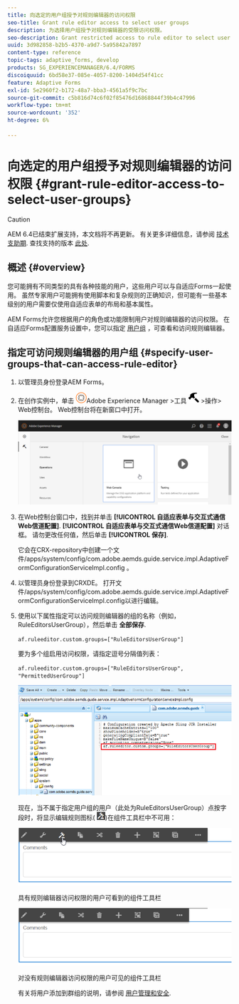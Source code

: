 ```yaml
---
title: 向选定的用户组授予对规则编辑器的访问权限
seo-title: Grant rule editor access to select user groups
description: 为选择用户组授予对规则编辑器的受限访问权限。
seo-description: Grant restricted access to rule editor to select user groups.
uuid: 3d982858-b2b5-4370-a9d7-5a95842a7897
content-type: reference
topic-tags: adaptive_forms, develop
products: SG_EXPERIENCEMANAGER/6.4/FORMS
discoiquuid: 6bd58e37-085e-4057-8200-1404d54f41cc
feature: Adaptive Forms
exl-id: 5e2960f2-b172-48a7-bba3-4561a5f9c7bc
source-git-commit: c5b816d74c6f02f85476d16868844f39b4c47996
workflow-type: tm+mt
source-wordcount: '352'
ht-degree: 6%

---
```


# 向选定的用户组授予对规则编辑器的访问权限 {#grant-rule-editor-access-to-select-user-groups}

>[!CAUTION]
>
>AEM 6.4已结束扩展支持，本文档将不再更新。 有关更多详细信息，请参阅 [技术支助期](https://helpx.adobe.com/cn/support/programs/eol-matrix.html). 查找支持的版本 [此处](https://experienceleague.adobe.com/docs/).

## 概述 {#overview}

您可能拥有不同类型的具有各种技能的用户，这些用户可以与自适应Forms一起使用。 虽然专家用户可能拥有使用脚本和复杂规则的正确知识，但可能有一些基本级别的用户需要仅使用自适应表单的布局和基本属性。

AEM Forms允许您根据用户的角色或功能限制用户对规则编辑器的访问权限。 在自适应Forms配置服务设置中，您可以指定 [用户组](/help/sites-administering/security.md) ，可查看和访问规则编辑器。

## 指定可访问规则编辑器的用户组 {#specify-user-groups-that-can-access-rule-editor}

1. 以管理员身份登录AEM Forms。
1. 在创作实例中，单击 ![adobeexperiencemanager](assets/adobeexperiencemanager.png)Adobe Experience Manager >工具 ![锤子](assets/hammer.png) >操作> Web控制台。 Web控制台将在新窗口中打开。

   ![1](assets/1.png)

1. 在Web控制台窗口中，找到并单击 **[!UICONTROL 自适应表单与交互式通信Web信道配置]**. **[!UICONTROL 自适应表单与交互式通信Web信道配置]** 对话框。 请勿更改任何值，然后单击 **[!UICONTROL 保存]**.

   它会在CRX-repository中创建一个文件/apps/system/config/com.adobe.aemds.guide.service.impl.AdaptiveFormConfigurationServiceImpl.config 。

1. 以管理员身份登录到CRXDE。 打开文件/apps/system/config/com.adobe.aemds.guide.service.impl.AdaptiveFormConfigurationServiceImpl.config以进行编辑。
1. 使用以下属性指定可以访问规则编辑器的组的名称（例如， RuleEditorsUserGroup），然后单击 **全部保存**.

   `af.ruleeditor.custom.groups=["RuleEditorsUserGroup"]`

   要为多个组启用访问权限，请指定逗号分隔值列表：

   `af.ruleeditor.custom.groups=["RuleEditorsUserGroup", "PermittedUserGroup"]`

   ![create-user](assets/create-user.png)

   现在，当不属于指定用户组的用户（此处为RuleEditorsUserGroup）点按字段时，将显示编辑规则图标( ![edit-rules1](assets/edit-rules1.png))在组件工具栏中不可用：

   ![componentstoolbarwithre](assets/componentstoolbarwithre.png)

   具有规则编辑器访问权限的用户可看到的组件工具栏

   ![组件stoolbarwithoutre](assets/componentstoolbarwithoutre.png)

   对没有规则编辑器访问权限的用户可见的组件工具栏

   有关将用户添加到群组的说明，请参阅 [用户管理和安全](/help/sites-administering/security.md).
